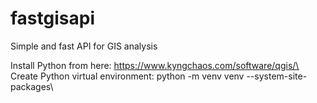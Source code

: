# fastgisapi
Simple and fast API for GIS analysis

Install Python from here: https://www.kyngchaos.com/software/qgis/\
Create Python virtual environment: python -m venv venv --system-site-packages\
